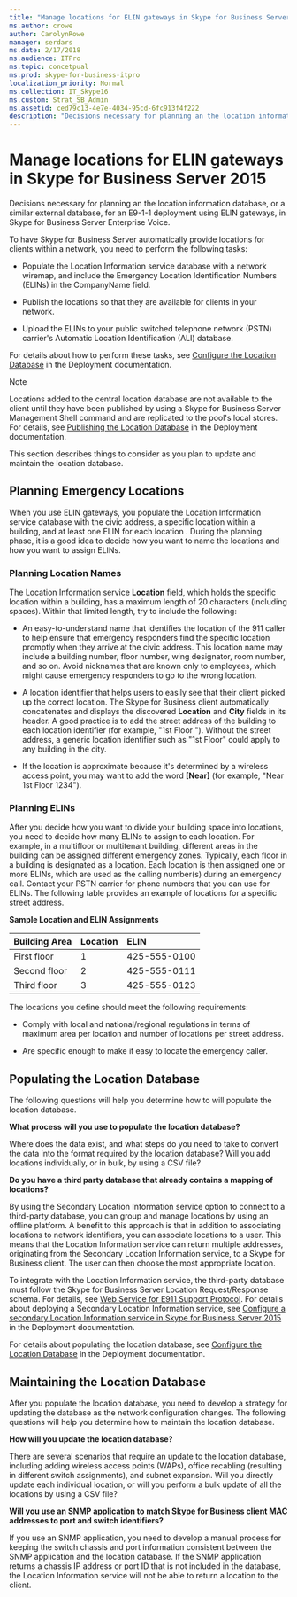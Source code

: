 ```yaml
---
title: "Manage locations for ELIN gateways in Skype for Business Server 2015"
ms.author: crowe
author: CarolynRowe
manager: serdars
ms.date: 2/17/2018
ms.audience: ITPro
ms.topic: concetpual
ms.prod: skype-for-business-itpro
localization_priority: Normal
ms.collection: IT_Skype16
ms.custom: Strat_SB_Admin
ms.assetid: ced79c13-4e7e-4034-95cd-6fc913f4f222
description: "Decisions necessary for planning an the location information database, or a similar external database, for an E9-1-1 deployment using ELIN gateways, in Skype for Business Server Enterprise Voice."
---
```


# Manage locations for ELIN gateways in Skype for Business Server 2015
 
Decisions necessary for planning an the location information database, or a similar external database, for an E9-1-1 deployment using ELIN gateways, in Skype for Business Server Enterprise Voice.
  
To have Skype for Business Server automatically provide locations for clients within a network, you need to perform the following tasks: 
  
- Populate the Location Information service database with a network wiremap, and include the Emergency Location Identification Numbers (ELINs) in the CompanyName field.
    
- Publish the locations so that they are available for clients in your network.
    
- Upload the ELINs to your public switched telephone network (PSTN) carrier's Automatic Location Identification (ALI) database.
    
For details about how to perform these tasks, see [Configure the Location Database](http://technet.microsoft.com/library/8544be31-6958-47ef-b926-fdc80d56191c.aspx) in the Deployment documentation.
  
> [!NOTE]
> Locations added to the central location database are not available to the client until they have been published by using a Skype for Business Server Management Shell command and are replicated to the pool's local stores. For details, see [Publishing the Location Database](http://technet.microsoft.com/library/dd032b5b-df0e-4017-ac46-e17570c1ab1e.aspx) in the Deployment documentation.
  
This section describes things to consider as you plan to update and maintain the location database.
  
## Planning Emergency Locations

When you use ELIN gateways, you populate the Location Information service database with the civic address, a specific location within a building, and at least one ELIN for each location . During the planning phase, it is a good idea to decide how you want to name the locations and how you want to assign ELINs.
  
### Planning Location Names

The Location Information service **Location** field, which holds the specific location within a building, has a maximum length of 20 characters (including spaces). Within that limited length, try to include the following:
  
- An easy-to-understand name that identifies the location of the 911 caller to help ensure that emergency responders find the specific location promptly when they arrive at the civic address. This location name may include a building number, floor number, wing designator, room number, and so on. Avoid nicknames that are known only to employees, which might cause emergency responders to go to the wrong location.
    
- A location identifier that helps users to easily see that their client picked up the correct location. The Skype for Business client automatically concatenates and displays the discovered **Location** and **City** fields in its header. A good practice is to add the street address of the building to each location identifier (for example, "1st Floor <street number>"). Without the street address, a generic location identifier such as "1st Floor" could apply to any building in the city.
    
- If the location is approximate because it's determined by a wireless access point, you may want to add the word **[Near]** (for example, "Near 1st Floor 1234").
    
### Planning ELINs

After you decide how you want to divide your building space into locations, you need to decide how many ELINs to assign to each location. For example, in a multifloor or multitenant building, different areas in the building can be assigned different emergency zones. Typically, each floor in a building is designated as a location. Each location is then assigned one or more ELINs, which are used as the calling number(s) during an emergency call. Contact your PSTN carrier for phone numbers that you can use for ELINs. The following table provides an example of locations for a specific street address.
  
**Sample Location and ELIN Assignments**

|**Building Area**|**Location**|**ELIN**|
|:-----|:-----|:-----|
|First floor  <br/> |1  <br/> |425-555-0100  <br/> |
|Second floor  <br/> |2  <br/> |425-555-0111  <br/> |
|Third floor  <br/> |3  <br/> |425-555-0123  <br/> |
   
The locations you define should meet the following requirements:
  
- Comply with local and national/regional regulations in terms of maximum area per location and number of locations per street address.
    
- Are specific enough to make it easy to locate the emergency caller.
    
## Populating the Location Database

The following questions will help you determine how to will populate the location database.
  
 **What process will you use to populate the location database?**
  
Where does the data exist, and what steps do you need to take to convert the data into the format required by the location database? Will you add locations individually, or in bulk, by using a CSV file?
  
 **Do you have a third party database that already contains a mapping of locations?**
  
By using the Secondary Location Information service option to connect to a third-party database, you can group and manage locations by using an offline platform. A benefit to this approach is that in addition to associating locations to network identifiers, you can associate locations to a user. This means that the Location Information service can return multiple addresses, originating from the Secondary Location Information service, to a Skype for Business client. The user can then choose the most appropriate location. 
  
To integrate with the Location Information service, the third-party database must follow the Skype for Business Server Location Request/Response schema. For details, see [Web Service for E911 Support Protocol](https://go.microsoft.com/fwlink/p/?linkid=213819). For details about deploying a Secondary Location Information service, see [Configure a secondary Location Information service in Skype for Business Server 2015](../../deploy-1/deploy-enterprise-voice/secondary-location-information-service.md) in the Deployment documentation.
  
For details about populating the location database, see [Configure the Location Database](http://technet.microsoft.com/library/8544be31-6958-47ef-b926-fdc80d56191c.aspx) in the Deployment documentation.
  
## Maintaining the Location Database

After you populate the location database, you need to develop a strategy for updating the database as the network configuration changes. The following questions will help you determine how to maintain the location database.
  
 **How will you update the location database?**
  
There are several scenarios that require an update to the location database, including adding wireless access points (WAPs), office recabling (resulting in different switch assignments), and subnet expansion. Will you directly update each individual location, or will you perform a bulk update of all the locations by using a CSV file?
  
 **Will you use an SNMP application to match Skype for Business client MAC addresses to port and switch identifiers?**
  
If you use an SNMP application, you need to develop a manual process for keeping the switch chassis and port information consistent between the SNMP application and the location database. If the SNMP application returns a chassis IP address or port ID that is not included in the database, the Location Information service will not be able to return a location to the client.
  

